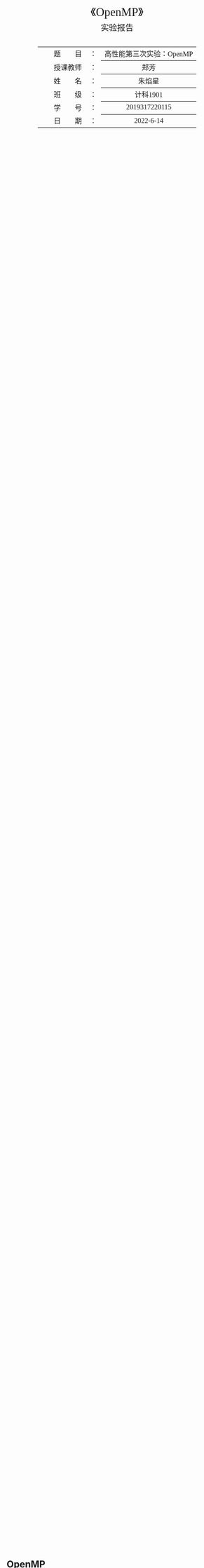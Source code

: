 <div class="cover" style="page-break-after:always;font-family:方正公文仿宋;width:100%;height:100%;border:none;margin: 0 auto;text-align:center;">
    <div style="width:60%;margin: 0 auto;height:0;padding-bottom:10%;">
        </br>
        <img src="https://s1.vika.cn/space/2022/06/11/f9da4f7f70174c899c960d7644cdaf76" alt="校名" style="width:100%;"/>
    </div>
    </br></br></br></br></br>
    <div style="width:60%;margin: 0 auto;height:0;padding-bottom:40%;">
        <img src="https://s1.vika.cn/space/2022/06/11/03e97917bb634f1b9468b3a4b9e2c5a7" alt="校徽" style="width:80%;"/>
	</div>
		</br></br></br>
    <span style="font-family:华文黑体Bold;text-align:center;font-size:20pt;margin: 10pt auto;line-height:30pt;">《OpenMP》</span>
    <p style="text-align:center;font-size:14pt;margin: 0 auto">实验报告 </p>
    </br>
    </br>
    <table style="border:none;text-align:center;width:72%;font-family:仿宋;font-size:14px; margin: 0 auto;">
    <tbody style="font-family:方正公文仿宋;font-size:12pt;">
    	<tr style="font-weight:normal;"> 
    		<td style="width:20%;text-align:right;">题　　目</td>
    		<td style="width:2%">：</td> 
    		<td style="width:40%;font-weight:normal;border-bottom: 1px solid;text-align:center;font-family:华文仿宋"> 高性能第三次实验：OpenMP</td>     </tr>
    	<tr style="font-weight:normal;"> 
    		<td style="width:20%;text-align:right;">授课教师</td>
    		<td style="width:2%">：</td> 
    		<td style="width:40%;font-weight:normal;border-bottom: 1px solid;text-align:center;font-family:华文仿宋">郑芳 </td>     </tr>
    	<tr style="font-weight:normal;"> 
    		<td style="width:20%;text-align:right;">姓　　名</td>
    		<td style="width:2%">：</td> 
    		<td style="width:40%;font-weight:normal;border-bottom: 1px solid;text-align:center;font-family:华文仿宋"> 朱焰星</td>     </tr>
        <tr style="font-weight:normal;"> 
    		<td style="width:20%;text-align:right;">班　　级</td>
    		<td style="width:2%">：</td> 
    		<td style="width:40%;font-weight:normal;border-bottom: 1px solid;text-align:center;font-family:华文仿宋"> 计科1901</td>     </tr>
    	<tr style="font-weight:normal;"> 
    		<td style="width:20%;text-align:right;">学　　号</td>
    		<td style="width:2%">：</td> 
    		<td style="width:40%;font-weight:normal;border-bottom: 1px solid;text-align:center;font-family:华文仿宋">2019317220115 </td>     </tr>
    	<tr style="font-weight:normal;"> 
    		<td style="width:20%;text-align:right;">日　　期</td>
    		<td style="width:2%">：</td> 
    		<td style="width:40%;font-weight:normal;border-bottom: 1px solid;text-align:center;font-family:华文仿宋">2022-6-14</td>     </tr>
    </tbody>              
    </table>
</div>

<!-- 注释语句：导出PDF时会在这里分页 -->



## OpenMP

### OpenMP简介

OpenMP（Open Mutil-Processing）：一种应用程序借口（API），可用于显式地指挥多线程、共享内存并行性

有三个主要的API组件：

- 编译器指令
- 运行时库函数
- 环境变量

### OpenMP和MPI的区别

- OpenMP:线程级（并行粒度）；共享存储；隐式（数据分配方式）；可扩展性差；
- MPI：进程级；分布式存储；显式；可扩展性好。

OpenMP采用共享存储，意味着它只适应于SMP,DSM机器，不适合于集群。MPI虽适合于各种机器，但它的编程模型复杂：

- 需要分析及划分应用程序问题，并将问题映射到分布式进程集合；
- 需要解决通信延迟大和负载不平衡两个主要问题；
- 调试MPI程序麻烦；
- MPI程序可靠性差，一个进程出问题，整个程序将错误；

## 实验任务

1. 用OpenMP编写完整的奇偶变换并行排序程序（提示：对100万个数排序，试着与MPI相互比较）

2. 用OpenMP编写完整的矩阵-向量乘法并行程序。

## 实验结果

编译程序的指令是：`gcc -fopenmp [1.cpp] -o [1]`

### 奇偶交换排序

#### 实验结果截图

![image-20220615091800564](https://s1.vika.cn/space/2022/06/15/25b4c75a5c9d4b7c9443279dea98ee83)

![image-20220615091814136](https://s1.vika.cn/space/2022/06/15/dd243a568a8c44ceb6c97b48a6b8252f)

![image-20220615103336709](https://s1.vika.cn/space/2022/06/15/bc9a50498a074ace8bcd10f0fca905b8)

#### 结果分析

##### ITC环境：

| **线程数** | **数据规模** | **执行时间（s）** | **串行时间（s）** | **加速比** |
| ---------- | ------------ | ----------------- | ----------------- | ---------- |
| **1**      | 20000        | 1.861             | 1.861             | 1.000      |
| **2**      | 20000        | 2.394             | 1.861             | 1.286      |
| **4**      | 20000        | 3.078             | 1.861             | 1.654      |
| **16**     | 20000        | 5.318             | 1.861             | 2.858      |
| **24**     | 20000        | 7.280             | 1.861             | 3.912      |
| **32**     | 20000        | 11.408            | 1.861             | 6.130      |
| **16**     | 2000         | 1.691             |                   |            |
| **16**     | 20000        | 5.318             |                   |            |
| **16**     | 200000       | 237.352           |                   |            |
| **16**     | 1000000      | 6305.570          |                   |            |

与MPI的对比：

| **线程数** | **数据规模** | **OpenMP** | **MPI** | **两者相比** |
| ---------- | ------------ | ---------- | ------- | ------------ |
| **1**      | 20000        | 1.861      | 4.01    | 0.464        |
| **2**      | 20000        | 2.394      | 1.479   | 1.619        |
| **4**      | 20000        | 3.078      | 1.68    | 1.832        |
| **16**     | 20000        | 5.318      | 4.388   | 1.212        |
| **24**     | 20000        | 7.280      | 1.682   | 4.328        |
| **32**     | 20000        | 11.408     | 1.512   | 7.545        |
| **16**     | 2000         | 1.691      | 3.658   | 0.462        |
| **16**     | 20000        | 5.318      | 1.914   | 2.778        |
| **16**     | 200000       | 237.352    | 1.998   | 118.795      |
| **16**     | 1000000      | 6305.570   | 3.00    | 2101.857     |

对于前6条数据（数据规模为20000）：

<img src="https://s1.vika.cn/space/2022/06/15/79e8d28a7c3149f0b2b970266b2916f4" alt="image-20220615092915484" style="zoom:50%;" />

1. 实验结果可以看出MPI比OpenMP的效果都要好
2. 而OpenMP并没有展现出并行的好处，线程数增加时，执行时间也会随之增加。

对于后4条数据：
![image-20220615093351008](https://s1.vika.cn/space/2022/06/15/fa38035db8e645d0ab03c5b746e3b075)

1. MPI在数据规模为20000和200000时运行时间差别不大，可以看出MPI并行是有效果的。
2. 但是OpenMP随着数据规模的增大，并没有显示出并行的优势。

两者对比时：

<img src="https://s1.vika.cn/space/2022/06/15/af6cfb17708a4a61b24a54ab592aebcc" alt="image-20220615102559017" style="zoom:50%;" />、

1. 发现在2000的数据规模时，OpenMP的执行速度超过了MPI
2. 随着数据规模的增大，OpenMP的执行时间也极具增大。几乎有了线性关系。而MPI的效果相比之下比较不错

##### macOS

对于OpenMP的异常状况，在另外一个环境下进行试验（macOS）：

| **线程数** | **数据规模** | **执行时间（s）** | **串行时间（s）** | **加速比** |
| ---------- | ------------ | ----------------- | ----------------- | ---------- |
| **1**      | 2000         | 0.834             | 0.834             | 1.000      |
| **2**      | 2000         | 0.471             | 0.834             | 0.565      |
| **3**      | 2000         | 0.301             | 0.834             | 0.361      |
| **4**      | 2000         | 0.234             | 0.834             | 0.281      |
| **5**      | 2000         | 0.198             | 0.834             | 0.237      |
| **6**      | 2000         | 0.136             | 0.834             | 0.163      |
| **10**     | 50000        | 0.92              |                   |            |
| **10**     | 100000       | 3.641             |                   |            |
| **10**     | 150000       | 8.34              |                   |            |
| **10**     | 200000       | 14.749            |                   |            |

由于MPI环境的问题，MPI的程序执行仍然使用ITC第一次实验的MPI代码以及环境，对比效果如下：

| **线程数** | **数据规模** | **OpenMP** | **MPI** | **两者相比** |
| ---------- | ------------ | ---------- | ------- | ------------ |
| **1**      | 2000         | 0.834      | 1.957   |              |
| **2**      | 2000         | 0.471      | 1.225   |              |
| **3**      | 2000         | 0.301      | 1.692   |              |
| **4**      | 2000         | 0.234      | 1.774   |              |
| **5**      | 2000         | 0.198      | 2.137   |              |
| **6**      | 2000         | 0.136      | 1.607   |              |
| **10**     | 50000        | 0.92       | 3.14    |              |
| **10**     | 100000       | 3.641      | 2.769   |              |
| **10**     | 150000       | 8.34       | 1.921   |              |
| **10**     | 200000       | 14.749     | 2.714   |              |

![image-20220615103233421](https://s1.vika.cn/space/2022/06/15/72a96ccef8c14806b0098260ff6a5be7)

左图是数据规模为2000时的六条实验结果；右图是线程数均为10时，数据规模不断增加的实验结果

可以发现：

1. 在数据规模较小时，OpenMP的执行效果比MPI好，并且可以看出程序并行是有效的。
2. 在数据规模接近100000时，MPI的性能仍旧保持稳定，但是OpenMP的执行时间已经开始逐步增加。这表明==OpenMP无力处理大规模数据==

### 矩阵-向量乘

#### 实验结果截图

![image-20220615011838747](https://s1.vika.cn/space/2022/06/15/a3e597c11b6d48778a6608a767577506)

#### 结果分析

| **进程数** | **数据规模** | **串行执行时间（**s） | **执行时间（s）** | **加速比** | **执行效率** |
| ---------- | ------------ | --------------------- | ----------------- | ---------- | ------------ |
| **1**      | 8000000 * 8  | 1.498                 | 1.498             | 1.000      | 1.000        |
| **2**      | 8000000 * 8  | 1.498                 | 1.147             | 0.766      | 0.383        |
| **4**      | 8000000 * 8  | 1.498                 | 1.193             | 0.796      | 0.199        |
| **16**     | 8000000 * 8  | 1.498                 | 1.630             | 1.088      | 0.068        |
| **1**      | 8000 * 8000  | 1.114                 | 1.114             | 1.000      | 1.000        |
| **2**      | 8000 * 8000  | 1.114                 | 0.717             | 0.644      | 0.322        |
| **4**      | 8000 * 8000  | 1.114                 | 0.505             | 0.453      | 0.113        |
| **16**     | 8000 * 8000  | 1.114                 | 0.247             | 0.222      | 0.014        |
| **1**      | 8 * 8000000  | 2.450                 | 2.450             | 1.000      | 1.000        |
| **2**      | 8 * 8000000  | 2.450                 | 1.350             | 0.551      | 0.276        |
| **4**      | 8 * 8000000  | 2.450                 | 0.628             | 0.256      | 0.064        |
| **16**     | 8 * 8000000  | 2.450                 | 0.451             | 0.184      | 0.012        |

![image-20220615011754811](https://s1.vika.cn/space/2022/06/15/7ac1892bbc4b4588860a79f641491d7e)

从以上的实验结果中可以看出来：

1. 数据规模为8000\*8000（绿色）以及8\*8000000（灰色）时，执行时间随着线程数的增加会减少。而数据规模为8000000\*8 （蓝色）时，线程数增加时执行时间反而会上升。
2. 执行效率都会随着线程数的增加而降低，每个线程并不能完全发挥所有的性能

## 代码

### 奇偶排序

```c++
#include <iostream>
#include <omp.h>
#include <fstream>
#include <ctime>
#include <stdio.h>
#include <stdlib.h>

using namespace std;
#pragma warning(disable : 4996)

int main(int argc, char **argv)
{
    if (argc < 2)
        return 0;
    int thread_count = atoi(argv[1]); // 命令行参数确定线程数量
    int *a, n, i, tmp, phase;

    ifstream cin("input.txt"); // 从文件读，标准输入流cin就从文件读取
    cin >> n;                  // 读入数量
    printf("N: %d\n", n);
    a = new int[n];
    for (i = 0; i < n; ++i) // 读入数据
        cin >> a[i];
    clock_t starttime, endtime; // 计时器
    starttime = clock();        // 开始计时
#pragma omp parallel num_threads(thread_count) default(none) shared(a, n) private(i, tmp, phase)
    // 奇偶排序主要过程
    for (phase = 0; phase < n; ++phase)
    {
        if (phase % 2 == 0)
        {
#pragma omp for
            for (i = 1; i < n; i += 2)
            {
                if (a[i - 1] > a[i])
                {
                    swap(a[i], a[i - 1]);
                }
            }
        }
        else
        {
#pragma omp for
            for (i = 1; i < n - 1; i += 2)
            {
                if (a[i] > a[i + 1])
                {
                    swap(a[i], a[i + 1]);
                }
            }
        }
    }
    endtime = clock();          // 计时结束
    ofstream out("output.txt"); // 将排序后的数组放入txt文件中，便于验证结果是否正确
    for (i = 0; i < n; ++i)
        out << a[i] << " ";
    cout << "Total time Serial: " << (double)(endtime - starttime) / CLOCKS_PER_SEC << "s" << endl;
    delete[] a;
}
```

由于当数据量很大的时候，在程序中生成太过麻烦，以及人工验证排序结果是否正确时几乎不可能，所以另外写两个程序，分别负责生成数据generate.py以及验证正确性check.py

1. `generate.py`

   ```python
   import sys
   import numpy as np
   
   N = int(sys.argv[1])
   a = np.random.randint(-100, 100, N)
   c = sorted(a)
   with open("input.txt", 'w') as f:
       f.write(str(N) + '\n')
       f.write(' '.join(list(map(str, a)))+'\n')
   with open("ans.txt", 'w') as f:
       for i in range(N):
           f.write(str(c[i]) + ' ')
   ```

2. `check.py`

   ```python
   with open('ans.txt', 'r')as f, open('output.txt', 'r') as r:
       a = f.readline()
       b = r.readline()
       print('right' if a == b else 'wrong')
   ```



### 矩阵向量乘

由于数组申请的空间不够，所以在外面定义两个const常量。

```c++
#include <stdio.h>
#include <omp.h>
#include <stdlib.h>
#include <time.h>

const int MAXM = 10, MAXN = 8000010;

int NUM_THREADS = 20;
typedef long long ll;
int m = MAXN, n = MAXN;
int mat[MAXM][MAXN];
int vec[MAXN], ans[MAXM];

void makeRandomMatrix()
{
    srand(time(NULL)); // 根据时间作为随机数种子
    int i, j;
    for (i = 0; i < m; i++)
    {
        for (j = 0; j < n; j++)
        {
            mat[i][j] = rand() % 10 + 1; // 为矩阵的每个元素分配一个1-10的值
        }
    }
}

void makeRandomVector()
{
    srand(time(NULL));
    int i;
    for (i = 0; i < n; i++)
    {
        vec[i] = rand() % 10 + 1; // 为向量分配 1-10 的值
    }
}

void funy(int a[], int cur) // 计算答案的第 cur 个
{
    int i;
    for (i = 0; i < n; i++)
    {
        ans[cur] += a[i] * vec[i];
    }
}

void fun()
{
    int i;
#pragma omp parallel
    {
        int id = omp_get_thread_num();
#pragma omp parallel for
        for (i = id; i < m; i += NUM_THREADS) // 并行计算答案
        {
            funy(mat[i], i);
        }
    }
}

int main(int argc, char *argv[])
{
    if (argc != 2)
    {
        printf("Usage: [./1] [thread_cnt]\n");
        exit(0);
    }
    NUM_THREADS = atoi(argv[1]); // 从命令行读取线程数量

    m = MAXM, n = MAXN; // 矩阵大小
    printf("Matrix_size: [%d * %d] & vector[%d * 1]\n", m, n, m);

    makeRandomMatrix(); //初始化矩阵
    makeRandomVector(); // 初始化向量

    double start_time = omp_get_wtime(); // 开始计时
    fun();                               // 主要过程
    double end_time = omp_get_wtime();   // 结束计时
    // for (int i = 0; i < m; i ++) printf("%d%c\n", ans[i], ' \n'[i==n-1]);
    printf("thread_cnt: %d, time: %f s\n", NUM_THREADS, end_time - start_time);
    return 0;
}
```



## 实验总结

### 感悟

本次实验不仅仅了解了OpenMP的基本原理、编程实现以及实验效果，也加深了对MPI的了解。

OpenMP对应的是单进程多线程的并发编程模型，可以将一个单线程的程序按for循环拆分成多线程——相当于pthread_create。对于同一个进程的多个线程来说，由于它们只是独占自己的栈内存，堆内存是共享的，因此数据交换十分地容易，直接通过共享变量就可以进行交换，编程模型非常简单易用，并且对于操作系统来说，线程的上下文切换成本也比进程低很多。但是，由于线程不能脱离进程独立存在，而一个进程不能存在于多台机器上，所以OpenMP只适用于拥有多个CPU核心的单台电脑。也就是说OpenMP是单点的。

多线程编程存在临界区（Critical Section），需要程序员去加锁，解决Race Condition问题，否则容易导致不可预知的后果。而且注释也是人手动添加的，如果逻辑不对，程序仍然能够正常运行，但是运行结果会相差很远。

而MPI虽然在开头的介绍中，看起来没有OpenMP这么简单易用，但是也有自己的优点。MPI是多进程的并发编程模型，每个节点数据并不共享，只能依靠通信，导致变成难度很大。但是，进程可以在分布式系统的每一台电脑之间转移，因此对于分布式系统来说，其并发性要明显好于OpenMP。

### 改进

下一步的改进空间，我认为是OpenMP与MPI相结合。这两种方法针对不同的内存模式，但是并非不可共存。MPI可以让多个节点互相通信，而OpenMP可以在单节点上并行。





























